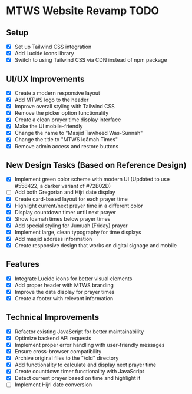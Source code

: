 # MTWS Website Revamp TODO

## Setup
- [x] Set up Tailwind CSS integration
- [x] Add Lucide icons library
- [x] Switch to using Tailwind CSS via CDN instead of npm package

## UI/UX Improvements
- [x] Create a modern responsive layout
- [x] Add MTWS logo to the header
- [x] Improve overall styling with Tailwind CSS
- [x] Remove the picker option functionality
- [x] Create a clean prayer time display interface
- [x] Make the UI mobile-friendly
- [x] Change the name to "Masjid Tawheed Was-Sunnah"
- [x] Change the title to "MTWS Iqāmah Times"
- [x] Remove admin access and restore buttons

## New Design Tasks (Based on Reference Design)
- [x] Implement green color scheme with modern UI (Updated to use #558422, a darker variant of #72B02D)
- [ ] Add both Gregorian and Hijri date display
- [x] Create card-based layout for each prayer time
- [x] Highlight current/next prayer time in a different color
- [x] Display countdown timer until next prayer
- [x] Show Iqamah times below prayer times
- [x] Add special styling for Jumuah (Friday) prayer
- [x] Implement large, clean typography for time displays
- [x] Add masjid address information
- [x] Create responsive design that works on digital signage and mobile

## Features
- [x] Integrate Lucide icons for better visual elements
- [x] Add proper header with MTWS branding
- [x] Improve the data display for prayer times
- [x] Create a footer with relevant information

## Technical Improvements
- [x] Refactor existing JavaScript for better maintainability
- [x] Optimize backend API requests
- [x] Implement proper error handling with user-friendly messages
- [x] Ensure cross-browser compatibility
- [x] Archive original files to the "/old" directory
- [x] Add functionality to calculate and display next prayer time
- [x] Create countdown timer functionality with JavaScript
- [x] Detect current prayer based on time and highlight it
- [ ] Implement Hijri date conversion 